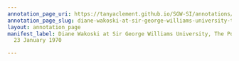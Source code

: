 ```yaml
---
annotation_page_uri: https://tanyaclement.github.io/SGW-SI/annotations/diane-wakoski-at-sir-george-williams-university-the-poetry-series-23-january-1970-canvas-1-diane-wakoski.json
annotation_page_slug: diane-wakoski-at-sir-george-williams-university-the-poetry-series-23-january-1970-canvas-1-diane-wakoski
layout: annotation_page
manifest_label: Diane Wakoski at Sir George Williams University, The Poetry Series,
  23 January 1970

---
```

